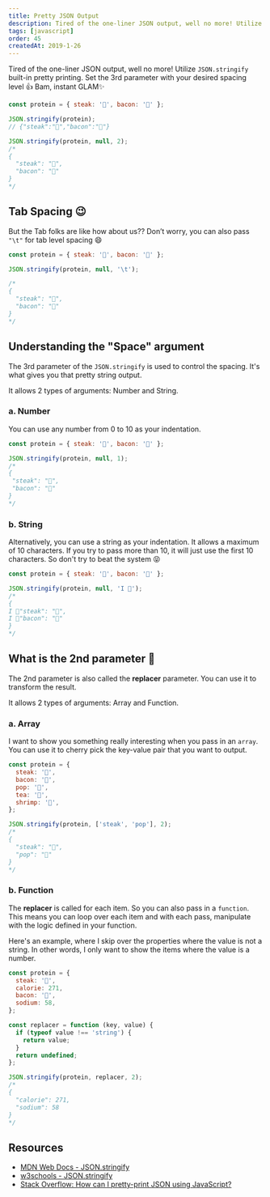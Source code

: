 ```yaml
---
title: Pretty JSON Output
description: Tired of the one-liner JSON output, well no more! Utilize JSON.stringify built-in pretty printing.
tags: [javascript]
order: 45
createdAt: 2019-1-26
---
```


Tired of the one-liner JSON output, well no more! Utilize `JSON.stringify` built-in pretty printing. Set the 3rd parameter with your desired spacing level 👍 Bam, instant GLAM✨

```javascript
const protein = { steak: '🥩', bacon: '🥓' };

JSON.stringify(protein);
// {"steak":"🥩","bacon":"🥓"}

JSON.stringify(protein, null, 2);
/*
{
  "steak": "🥩",
  "bacon": "🥓"
}
*/
```

<markdown-toc></markdown-toc>

## Tab Spacing 😉

But the Tab folks are like how about us?? Don’t worry, you can also pass `"\t"` for tab level spacing 😄

```javascript
const protein = { steak: '🥩', bacon: '🥓' };

JSON.stringify(protein, null, '\t');

/*
{
  "steak": "🥩",
  "bacon": "🥓"
}
*/
```

## Understanding the "Space" argument

The 3rd parameter of the `JSON.stringify` is used to control the spacing. It's what gives you that pretty string output.

It allows 2 types of arguments: Number and String.

### a. Number

You can use any number from 0 to 10 as your indentation.

```javascript
const protein = { steak: '🥩', bacon: '🥓' };

JSON.stringify(protein, null, 1);
/*
{
 "steak": "🥩",
 "bacon": "🥓"
}
*/
```

### b. String

Alternatively, you can use a string as your indentation. It allows a maximum of 10 characters. If you try to pass more than 10, it will just use the first 10 characters. So don't try to beat the system 😝

```javascript
const protein = { steak: '🥩', bacon: '🥓' };

JSON.stringify(protein, null, 'I 💛');
/*
{
I 💛"steak": "🥩",
I 💛"bacon": "🥓"
}
*/
```

## What is the 2nd parameter 🤔

The 2nd parameter is also called the **replacer** parameter. You can use it to transform the result.

It allows 2 types of arguments: Array and Function.

### a. Array

I want to show you something really interesting when you pass in an `array`. You can use it to cherry pick the key-value pair that you want to output.

```javascript
const protein = {
  steak: '🥩',
  bacon: '🥓',
  pop: '🥤',
  tea: '🍵',
  shrimp: '🍤',
};

JSON.stringify(protein, ['steak', 'pop'], 2);
/*
{
  "steak": "🥩",
  "pop": "🥤"
}
*/
```

### b. Function

The **replacer** is called for each item. So you can also pass in a `function`. This means you can loop over each item and with each pass, manipulate with the logic defined in your function.

Here's an example, where I skip over the properties where the value is not a string. In other words, I only want to show the items where the value is a number.

```javascript
const protein = {
  steak: '🥩',
  calorie: 271,
  bacon: '🥓',
  sodium: 58,
};

const replacer = function (key, value) {
  if (typeof value !== 'string') {
    return value;
  }
  return undefined;
};

JSON.stringify(protein, replacer, 2);
/*
{
  "calorie": 271,
  "sodium": 58
}
*/
```

## Resources

- [MDN Web Docs - JSON.stringify](https://developer.mozilla.org/en-US/docs/Web/JavaScript/Reference/Global_Objects/JSON/stringify)
- [w3schools - JSON.stringify](https://www.w3schools.com/js/js_json_stringify.asp)
- [Stack Overflow: How can I pretty-print JSON using JavaScript?](https://stackoverflow.com/questions/4810841/how-can-i-pretty-print-json-using-javascript)
